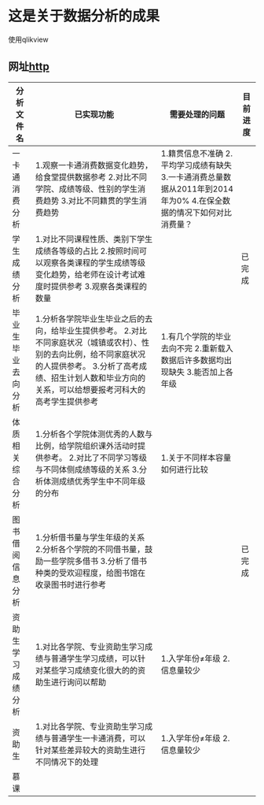 #  这是关于数据分析的成果
使用qlikview

## 网址[http](http://210.43.0.189/qlikview/index.htm)

|    分析文件名 |  已实现功能  |  需要处理的问题  |   目前进度  |
| -------------| ---------- | -------------- | ---------- 
|一卡通消费分析  | 1.观察一卡通消费数据变化趋势，给食堂提供数据参考  2.对比不同学院、成绩等级、性别的学生消费趋势      3.对比不同籍贯的学生消费趋势   |1.籍贯信息不准确       2.平均学习成绩有缺失     3.一卡通消费总量数据从2011年到2014年为0%      4.在保全数据的情况下如何对比消费量？||
|学生成绩分析|1.对比不同课程性质、类别下学生成绩各等级的占比        2.按照时间可以观察各类课程的学生成绩等级变化趋势，给老师在设计考试难度时提供参考       3.观察各类课程的数量|| 已完成 |       
|毕业生毕业去向分析|1.分析各学院毕业生毕业之后的去向，给毕业生提供参考。  2.对比不同家庭状况（城镇或农村）、性别的去向比例，给不同家庭状况的人提供参考。        3.分析了高考成绩、招生计划人数和毕业方向的关系，可以给想要报考河科大的高考学生提供参考|1.有几个学院的毕业去向不完         2.重新载入数据后许多数据均出现缺失       3.能否加上各年级||
|体质相关综合分析|1.分析各个学院体测优秀的人数与比例，给学院组织课外活动时提供参考。    2.对比了不同学习等级与不同体侧成绩等级的关系         3.分析体测成绩优秀学生中不同年级的分布|1.关于不同样本容量如何进行比较||
|图书借阅信息分析|1.分析借书量与学生年级的关系       2.分析各个学院的不同借书量，鼓励一些学院多借书        3.分析了借书种类的受欢迎程度，给图书馆在收录图书时进行参考||已完成|
|资助生学习成绩分析|1.对比各学院、专业资助生学习成绩与普通学生学习成绩，可以针对某些学习成绩变化很大的的资助生进行询问以帮助|1.入学年份≠年级      2.信息量较少||
|资助生|1.对比各学院、专业资助生学习成绩与普通学生一卡通消费，可以针对某些差异较大的资助生进行不同情况下的处理|1.入学年份≠年级     2.信息量较少||
|慕课||||
